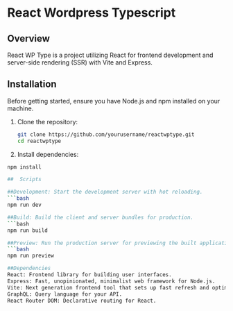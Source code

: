 # React Wordpress Typescript

## Overview

React WP Type is a project utilizing React for frontend development and server-side rendering (SSR) with Vite and Express.

## Installation

Before getting started, ensure you have Node.js and npm installed on your machine.

1. Clone the repository:

   ```bash
   git clone https://github.com/yourusername/reactwptype.git
   cd reactwptype

2. Install dependencies:
   
  ```bash
  npm install

##  Scripts

##Development: Start the development server with hot reloading.
  ```bash
  npm run dev

##Build: Build the client and server bundles for production.
  ```bash
  npm run build

##Preview: Run the production server for previewing the built application.
  ```bash
  npm run preview

##Dependencies
React: Frontend library for building user interfaces.
Express: Fast, unopinionated, minimalist web framework for Node.js.
Vite: Next generation frontend tool that sets up fast refresh and optimized builds.
GraphQL: Query language for your API.
React Router DOM: Declarative routing for React.
